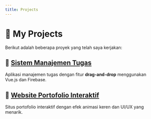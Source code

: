 ```yaml
---
title: Projects
---
```


# 🚀 My Projects

Berikut adalah beberapa proyek yang telah saya kerjakan:

## 📌 [Sistem Manajemen Tugas](/projects/project-1)
Aplikasi manajemen tugas dengan fitur **drag-and-drop** menggunakan Vue.js dan Firebase.

## 📌 [Website Portofolio Interaktif](/projects/project-2)
Situs portofolio interaktif dengan efek animasi keren dan UI/UX yang menarik.
